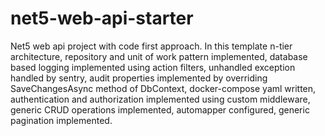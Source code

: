 # net5-web-api-starter
Net5 web api project with code first approach. In this template n-tier architecture, repository and unit of work pattern implemented,
database based logging implemented using action filters, 
unhandled exception handled by sentry, audit properties implemented by overriding SaveChangesAsync method of DbContext,
docker-compose yaml written, 
authentication and authorization implemented using custom middleware, generic CRUD operations implemented, automapper configured,
generic pagination implemented.
